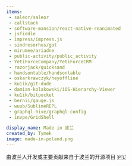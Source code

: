 ```yaml
---
items:
 - saleor/saleor
 - callstack
 - software-mansion/react-native-reanimated
 - jsfiddle
 - impress/impress.js
 - sindresorhus/got
 - mirumee/ariadne
 - public-activity/public_activity
 - YetiForceCompany/YetiForceCRM
 - razorjack/quicksand
 - handsontable/handsontable
 - oskarkrawczyk/heyoffline
 - ku1ik/git-dude
 - damian-kolakowski/iOS-Hierarchy-Viewer
 - ku1ik/bitpocket
 - bernii/gauge.js
 - wuub/SublimeREPL
 - graphql-hive/graphql-config
 - invpe/GridShell

display_name: Made in 波兰
created_by: Tymek
image: made-in-poland.png
---
```

由波兰人开发或主要贡献来自于波兰的开源项目 :poland:
